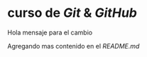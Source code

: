 # curso de _Git_ & _GitHub_

Hola mensaje para el cambio

Agregando mas contenido en el _README.md_
